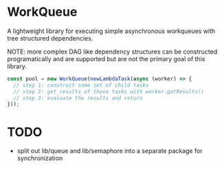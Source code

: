 # WorkQueue
A lightweight library for executing simple asynchronous workqueues with tree structured dependencies.

NOTE: more complex DAG like dependency structures can be constructed programatically and are supported but are not the primary goal of this library.

```js
const pool = new WorkQueue(newLambdaTask(async (worker) => {
  // step 1: construct some set of child tasks
  // step 2: get results of those tasks with worker.getResults()
  // step 3: evaluate the results and return
}));
```

# TODO
 - split out lib/queue and lib/semaphore into a separate package for synchronization